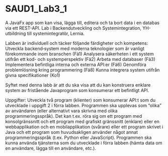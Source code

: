 # SAUD1_Lab3_1

A JavaFx app som kan visa, lägga till, editera och ta bort data i en databas via ett REST-API. Lab i Backendutveckling och Systemintegration, YH-utbildning till systemintegratör, Lernia.

Labben är individuell och täcker följande färdigheter och kompetens:
Utveckla backend‐system med moderna teknologier som är vanligt förekommande inom branschen (Fä1)
Analysera säkerheten i ett system utifrån ett kod- och systemperspektiv (Fä2)
Arbeta med databaser (Fä3)
Implementera befintliga interna och externa API:er (Fä6)
Genomföra problemlösning kring programmering (Fä8)
Kunna integrera system utifrån givna specifikationer (Ko1)

Syftet med denna labb är att du ska visa att du kan konstruera enklare system av fristående Javaprogram som konsumerar ett befintligt API.

Uppgifter:
Utveckla två program (klienter) som konsumerar API:t som du utvecklade i uppgift 2 i förra labben. Programmen ska upplevas som “olika” av användaren (eller alternativt vara skrivna med olika programmeringsspråk). Det kan t.ex. röra sig om
ett program med konsolgränssnitt och ett program med grafiskt gränssnitt (enklare) eller
en webbapplikation och en mobilapplikation (svårare) eller
ett program skrivet i Java och ett program som huvudsakligen använder något annat programmeringsspråk (t.ex. Python eller JavaScript).
Programmen ska kunna använda tjänsterna som du utvecklade i förra labben (hämta data om en användare, lägga till en användare, etc.).
